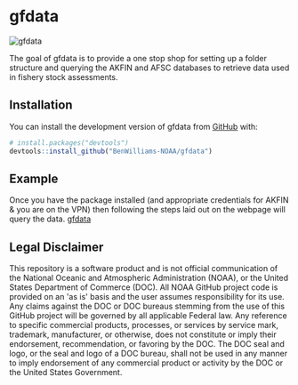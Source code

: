 
# gfdata

<!-- badges: start -->
![gfdata](https://github.com/BenWilliams-NOAA/gfdata/actions/workflows/pkgdown.yaml/badge.svg)
<!-- badges: end -->

The goal of gfdata is to provide a one stop shop for setting up a folder structure and querying the AKFIN and AFSC databases to retrieve data used in fishery stock assessments.

## Installation

You can install the development version of gfdata from [GitHub](https://github.com/) with:

``` r
# install.packages("devtools")
devtools::install_github("BenWilliams-NOAA/gfdata")
```

## Example

Once you have the package installed (and appropriate credentials for AKFIN & you are on the VPN) then following the steps laid out on the webpage will query the data. [gfdata](https://benwilliams-noaa.github.io/gfdata/index.html)

## Legal Disclaimer

This repository is a software product and is not official communication of the National Oceanic and Atmospheric Administration (NOAA), or the United States Department of Commerce (DOC). All NOAA GitHub project code is provided on an 'as is' basis and the user assumes responsibility for its use. Any claims against the DOC or DOC bureaus stemming from the use of this GitHub project will be governed by all applicable Federal law. Any reference to specific commercial products, processes, or services by service mark, trademark, manufacturer, or otherwise, does not constitute or imply their endorsement, recommendation, or favoring by the DOC. The DOC seal and logo, or the seal and logo of a DOC bureau, shall not be used in any manner to imply endorsement of any commercial product or activity by the DOC or the United States Government.
